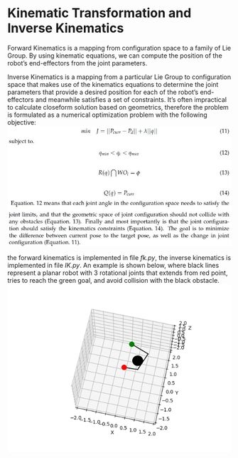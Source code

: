 # Kinematic Transformation and Inverse Kinematics

Forward Kinematics is a mapping from configuration space to a family of Lie Group. By using kinematic equations, we can compute the position of the robot’s end-effectors from the joint parameters. 

Inverse Kinematics is a mapping from a particular Lie Group to configuration space that makes use of the kinematics equations to determine the joint parameters that provide a desired position for each of the robot’s end-effectors and meanwhile satisfies a set of constraints. It’s often impractical to calculate closeform solution based on geometrics, therefore the problem is formulated as a numerical optimization problem with the following objective:
![image](./ik_obj.jpg)

the forward kinematics is implemented in file *fk.py*, the inverse kinematics is implemented in file *IK.py*. An example is shown below, where black lines represent a planar robot with 3 rotational joints that extends from red point, tries to reach the green goal, and avoid collision with the black obstacle.
![image](./result.png)